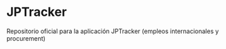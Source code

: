 # JPTracker
Repositorio oficial para la aplicación JPTracker (empleos internacionales y procurement)
